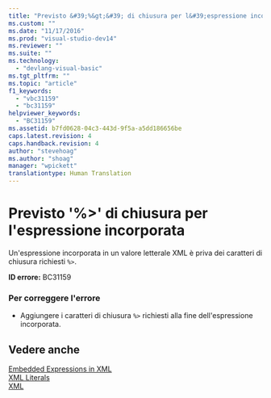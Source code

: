 ```yaml
---
title: "Previsto &#39;%&gt;&#39; di chiusura per l&#39;espressione incorporata | Microsoft Docs"
ms.custom: ""
ms.date: "11/17/2016"
ms.prod: "visual-studio-dev14"
ms.reviewer: ""
ms.suite: ""
ms.technology: 
  - "devlang-visual-basic"
ms.tgt_pltfrm: ""
ms.topic: "article"
f1_keywords: 
  - "vbc31159"
  - "bc31159"
helpviewer_keywords: 
  - "BC31159"
ms.assetid: b7fd0628-04c3-443d-9f5a-a5dd186656be
caps.latest.revision: 4
caps.handback.revision: 4
author: "stevehoag"
ms.author: "shoag"
manager: "wpickett"
translationtype: Human Translation
---
```

# Previsto &#39;%&gt;&#39; di chiusura per l&#39;espressione incorporata
Un'espressione incorporata in un valore letterale XML è priva dei caratteri di chiusura richiesti `%>`.  
  
 **ID errore:** BC31159  
  
### Per correggere l'errore  
  
-   Aggiungere i caratteri di chiusura `%>` richiesti alla fine dell'espressione incorporata.  
  
## Vedere anche  
 [Embedded Expressions in XML](../../visual-basic/programming-guide/language-features/xml/embedded-expressions-in-xml.md)   
 [XML Literals](../../visual-basic/language-reference/xml-literals/index.md)   
 [XML](../../visual-basic/programming-guide/language-features/xml/index.md)